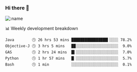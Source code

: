 ### Hi there 👋

<!--
**lv2020/lv2020** is a ✨ _special_ ✨ repository because its `README.md` (this file) appears on your GitHub profile.

Here are some ideas to get you started:

- 🔭 I’m currently working on ...
- 🌱 I’m currently learning ...
- 👯 I’m looking to collaborate on ...
- 🤔 I’m looking for help with ...
- 💬 Ask me about ...
- 📫 How to reach me: ...
- 😄 Pronouns: ...
- ⚡ Fun fact: ...
-->
![:name](https://count.getloli.com/get/@:lv2020)
 <!-- waka-box start -->
📊 Weekly development breakdown
```text
Java        🕓 26 hrs 53 mins ████████████████▍░░░░ 78.2%
Objective-J 🕓 3 hrs 5 mins   █▉░░░░░░░░░░░░░░░░░░░  9.0%
GAS         🕓 2 hrs 24 mins  █▍░░░░░░░░░░░░░░░░░░░  7.0%
Python      🕓 1 hr 57 mins   █▏░░░░░░░░░░░░░░░░░░░  5.7%
Bash        🕓 1 min          ░░░░░░░░░░░░░░░░░░░░░  0.1%
```
<!-- Powered by https://github.com/YouEclipse/waka-box-go . -->
<!-- waka-box end -->
